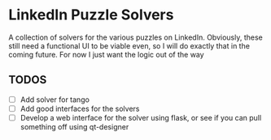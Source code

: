 # LinkedIn Puzzle Solvers

A collection of solvers for the various puzzles on LinkedIn. Obviously, these still need a functional UI to be viable even, so I will do exactly that in the coming future. For now I just want the logic out of the way

## TODOS
- [ ] Add solver for tango
- [ ] Add good interfaces for the solvers
- [ ] Develop a web interface for the solver using flask, or see if you can pull something off using qt-designer
